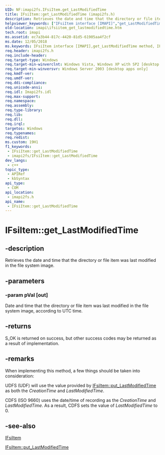 ```yaml
---
UID: NF:imapi2fs.IFsiItem.get_LastModifiedTime
title: IFsiItem::get_LastModifiedTime (imapi2fs.h)
description: Retrieves the date and time that the directory or file item was last modified in the file system image.
helpviewer_keywords: ["IFsiItem interface [IMAPI]","get_LastModifiedTime method","IFsiItem.get_LastModifiedTime","IFsiItem::get_LastModifiedTime","get_LastModifiedTime","get_LastModifiedTime method [IMAPI]","get_LastModifiedTime method [IMAPI]","IFsiItem interface","imapi.ifsiitem_get_lastmodifiedtime","imapi2fs/IFsiItem::get_LastModifiedTime"]
old-location: imapi\ifsiitem_get_lastmodifiedtime.htm
tech.root: imapi
ms.assetid: ec7a3b44-817c-4420-81d5-61905aa4f2cf
ms.date: 12/05/2018
ms.keywords: IFsiItem interface [IMAPI],get_LastModifiedTime method, IFsiItem.get_LastModifiedTime, IFsiItem::get_LastModifiedTime, get_LastModifiedTime, get_LastModifiedTime method [IMAPI], get_LastModifiedTime method [IMAPI],IFsiItem interface, imapi.ifsiitem_get_lastmodifiedtime, imapi2fs/IFsiItem::get_LastModifiedTime
req.header: imapi2fs.h
req.include-header: 
req.target-type: Windows
req.target-min-winverclnt: Windows Vista, Windows XP with SP2 [desktop apps only]
req.target-min-winversvr: Windows Server 2003 [desktop apps only]
req.kmdf-ver: 
req.umdf-ver: 
req.ddi-compliance: 
req.unicode-ansi: 
req.idl: Imapi2fs.idl
req.max-support: 
req.namespace: 
req.assembly: 
req.type-library: 
req.lib: 
req.dll: 
req.irql: 
targetos: Windows
req.typenames: 
req.redist: 
ms.custom: 19H1
f1_keywords:
 - IFsiItem::get_LastModifiedTime
 - imapi2fs/IFsiItem::get_LastModifiedTime
dev_langs:
 - c++
topic_type:
 - APIRef
 - kbSyntax
api_type:
 - COM
api_location:
 - imapi2fs.h
api_name:
 - IFsiItem::get_LastModifiedTime
---
```


# IFsiItem::get_LastModifiedTime


## -description

Retrieves the date and time that the directory or file item was last modified in the file system image.

## -parameters

### -param pVal [out]

Date and time that the directory or file  item was last modified in the file system image, according to UTC time.

## -returns

S_OK is returned on success, but other success codes may be returned as a result of implementation.

## -remarks

When implementing this method, a few things should be taken into consideration:

UDFS (UDF) will use the value provided by <a href="/windows/desktop/api/imapi2fs/nf-imapi2fs-ifsiitem-put_lastmodifiedtime">IFsiItem::put_LastModifiedTime</a> as both the <i>CreationTime</i> and <i>LastModifiedTime</i>.

CDFS (ISO 9660) uses the date/time of recording as the <i>CreationTime</i> and <i>LastModifiedTime</i>. As a result, CDFS sets the value of <i>LastModifiedTime</i> to 0.

## -see-also

<a href="/windows/desktop/api/imapi2fs/nn-imapi2fs-ifsiitem">IFsiItem</a>



<a href="/windows/desktop/api/imapi2fs/nf-imapi2fs-ifsiitem-put_lastmodifiedtime">IFsiItem::put_LastModifiedTime</a>

